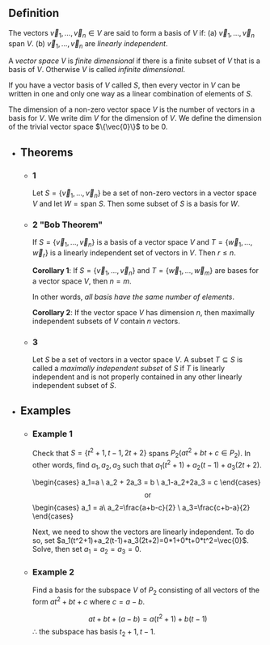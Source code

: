 ## Definition
The vectors $\vec{v}_1,\dots,\vec{v}_n\in V$ are said to form a basis of $V$ if:
(a) $\vec{v}_1,\dots,\vec{v}_n$ span $V$.
(b) $\vec{v}_1,\dots,\vec{v}_n$ are *linearly independent*.

A *vector space* $V$ is *finite dimensional* if there is a finite subset of $V$ that is a basis of $V$. Otherwise $V$ is called *infinite dimensional*.

If you have a vector basis of $V$ called $S$, then every vector in $V$ can be written in one and only one way as a linear combination of elements of $S$.

The dimension of a non-zero vector space $V$ is the number of vectors in a basis for $V$. We write $\text{dim }V$ for the dimension of $V$. We define the dimension of the trivial vector space $\{\vec{0}\}$ to be 0.
- ## Theorems
	- ### 1
	  Let $S=\{\vec{v}_1,\dots,\vec{v}_n\}$ be a set of non-zero vectors in a vector space $V$ and let $W=\text{span }S$. Then some subset of $S$ is a basis for $W$.
	- ### 2 "Bob Theorem"
	  If $S=\{\vec{v}_1,\dots,\vec{v}_n\}$ is a basis of a vector space $V$ and $T=\{\vec{w}_1,\dots,\vec{w}_r\}$ is a linearly independent set of vectors in $V$. Then $r\le n$.
	  
	  **Corollary 1**:
	  If $S=\{\vec{v}_1,\dots,\vec{v}_n\}$ and $T=\{\vec{w}_1,\dots,\vec{w}_m\}$ are bases for a vector space $V$, then $n = m$.
	  
	  In other words, *all basis have the same number of elements*.
	  
	  **Corollary 2**:
	  If the vector space $V$ has dimension $n$, then maximally independent subsets of $V$ contain $n$ vectors.
	- ### 3
	  Let $S$ be a set of vectors in a vector space $V$.
	  A subset $T\subseteq S$ is called a *maximally independent subset* of $S$ if $T$ is linearly independent and is not properly contained in any other linearly independent subset of $S.$
- ## Examples
	- ### Example 1
	  Check that $S=\{t^2+1,t-1,2t+2\}$ spans $P_2 (at^2+bt+c\in P_2)$.
	  In other words, find $a_1,a_2,a_3$ such that $a_1(t^2+1)+a_2(t-1)+a_3(2t+2)$.
	  
	  \begin{cases}
	  a_1=a \\
	  a_2 + 2a_3 = b \\
	  a_1-a_2+2a_3 = c
	  \end{cases}
	  $$\text{or}$$
	  \begin{cases}
	  a_1 = a\\
	  a_2=\frac{a+b-c}{2} \\
	  a_3=\frac{c+b-a}{2}
	  \end{cases}
	  
	  Next, we need to show the vectors are linearly independent.
	  To do so, set $a_1(t^2+1)+a_2(t-1)+a_3(2t+2)=0*1+0*t+0*t^2=\vec{0}$.
	  Solve, then set $a_1 = a_2 = a_3 = 0$.
	- ### Example 2
	  Find a basis for the subspace $V$ of $P_2$ consisting of all vectors of the form $at^2+bt+c$ where $c=a-b$.
	  
	  $$at+bt+(a-b)=a(t^2+1)+b(t-1)$$
	  $\therefore$ the subspace has basis $t_2+1, t-1$.